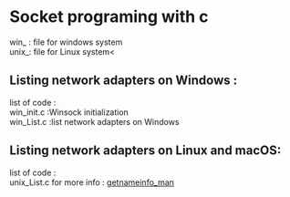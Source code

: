 # Socket programing  with c
win_ : file for windows system</br>
unix_: file for Linux system<</br>
## Listing network adapters on Windows :
list of code  :</br>
win_init.c :Winsock initialization</br>
win_List.c :list network adapters on Windows  </br>

## Listing network adapters on Linux and macOS:
list of code  :</br>
unix_List.c for more info : [getnameinfo_man](https://man7.org/linux/man-pages/man3/getnameinfo.3.html )</br>

